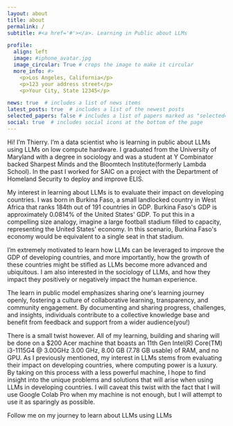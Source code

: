 ```yaml
---
layout: about
title: about
permalink: /
subtitle: #<a href='#'></a>. Learning in Public about LLMs

profile:
  align: left
  image: #iphone_avatar.jpg
  image_circular: True # crops the image to make it circular
  more_info: #>
    <p>Los Angeles, California</p>
    <p>123 your address street</p>
    <p>Your City, State 12345</p>

news: true  # includes a list of news items
latest_posts: true  # includes a list of the newest posts
selected_papers: false # includes a list of papers marked as "selected={true}"
social: true  # includes social icons at the bottom of the page
---
```


Hi! I’m Thierry. I’m a data scientist who is learning in public about LLMs using LLMs on low compute hardware. I graduated from the University of Maryland with a degree in sociology and was a student at Y Combinator backed Sharpest Minds and the Bloomtech Institute(formerly Lambda School). In the past I worked for SAIC on a project with the Department of Homeland Security to deploy and improve ELIS. 

My interest in learning about LLMs is to evaluate their impact on developing countries. I was born in Burkina Faso, a small landlocked country in West Africa that ranks 184th out of 191 countries in GDP. Burkina Faso's GDP is approximately 0.0814% of the United States' GDP. To put this in a compelling size analogy, imagine a large football stadium filled to capacity, representing the United States' economy. In this scenario, Burkina Faso's economy would be equivalent to a single seat in that stadium.

I’m extremely motivated to learn how LLMs can be leveraged to improve the GDP of developing countries, and more importantly, how the growth of these countries might be stifled as LLMs become more advanced and ubiquitous. I am also interested in the sociology of LLMs, and how they impact they positively or negatively impact the human experience.

The learn in public model emphasizes sharing one's learning journey openly, fostering a culture of collaborative learning, transparency, and community engagement. By documenting and sharing progress, challenges, and insights, individuals contribute to a collective knowledge base and benefit from feedback and support from a wider audience(you!)

There is a small twist however. All of my learning, building and sharing will be done on a $200 Acer machine that boasts an 11th Gen Intel(R) Core(TM) i3-1115G4 @ 3.00GHz   3.00 GHz, 8.00 GB (7.78 GB usable) of RAM, and no GPU. As I previously mentioned, my interest in LLMs stems from evaluating their impact on developing countries, where computing power is a luxury. By taking on this process with a less powerful machine, I hope to find insight into the unique problems and solutions that will arise when using LLMs in developing countries. I will caveat this twist with the fact that I will use Google Colab Pro when my machine is not enough, but I will attempt to use it as sparingly as possible.

Follow me on my journey to learn about LLMs using LLMs

